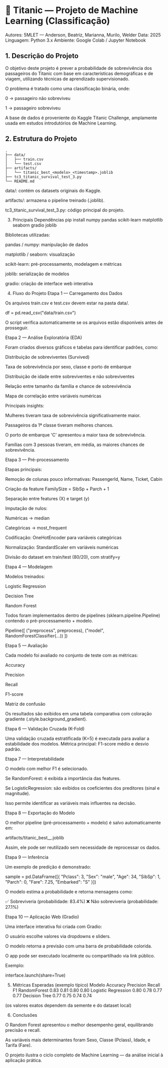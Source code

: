 # 🚢 Titanic — Projeto de Machine Learning (Classificação)

Autores: 5MLET — Anderson, Beatriz, Marianna, Murilo, Welder
Data: 2025
Linguagem: Python 3.x
Ambiente: Google Colab / Jupyter Notebook

## 1. Descrição do Projeto

O objetivo deste projeto é prever a probabilidade de sobrevivência dos passageiros do Titanic com base em características demográficas e de viagem, utilizando técnicas de aprendizado supervisionado.

O problema é tratado como uma classificação binária, onde:

0 → passageiro não sobreviveu

1 → passageiro sobreviveu

A base de dados é proveniente do Kaggle Titanic Challenge, amplamente usada em estudos introdutórios de Machine Learning.

## 2. Estrutura do Projeto

```text
.
├── data/
│   ├── train.csv
│   └── test.csv
├── artifacts/
│   └── titanic_best_<modelo>_<timestamp>.joblib
├── tc3_titanic_survival_test_3.py
└── README.md
```
data/: contém os datasets originais do Kaggle.

artifacts/: armazena o pipeline treinado (.joblib).

tc3_titanic_survival_test_3.py: código principal do projeto.

3. Principais Dependências
pip install numpy pandas scikit-learn matplotlib seaborn gradio joblib

Bibliotecas utilizadas:

pandas / numpy: manipulação de dados

matplotlib / seaborn: visualização

scikit-learn: pré-processamento, modelagem e métricas

joblib: serialização de modelos

gradio: criação de interface web interativa

4. Fluxo do Projeto
Etapa 1 — Carregamento dos Dados

Os arquivos train.csv e test.csv devem estar na pasta data/.

df = pd.read_csv("data/train.csv")


O script verifica automaticamente se os arquivos estão disponíveis antes de prosseguir.

Etapa 2 — Análise Exploratória (EDA)

Foram criados diversos gráficos e tabelas para identificar padrões, como:

Distribuição de sobreviventes (Survived)

Taxa de sobrevivência por sexo, classe e porto de embarque

Distribuição de idade entre sobreviventes e não sobreviventes

Relação entre tamanho da família e chance de sobrevivência

Mapa de correlação entre variáveis numéricas

Principais insights:

Mulheres tiveram taxa de sobrevivência significativamente maior.

Passageiros da 1ª classe tiveram melhores chances.

O porto de embarque 'C' apresentou a maior taxa de sobrevivência.

Famílias com 3 pessoas tiveram, em média, as maiores chances de sobrevivência.

Etapa 3 — Pré-processamento

Etapas principais:

Remoção de colunas pouco informativas: PassengerId, Name, Ticket, Cabin

Criação da feature FamilySize = SibSp + Parch + 1

Separação entre features (X) e target (y)

Imputação de nulos:

Numéricas → median

Categóricas → most_frequent

Codificação: OneHotEncoder para variáveis categóricas

Normalização: StandardScaler em variáveis numéricas

Divisão do dataset em train/test (80/20), com stratify=y

Etapa 4 — Modelagem

Modelos treinados:

Logistic Regression

Decision Tree

Random Forest

Todos foram implementados dentro de pipelines (sklearn.pipeline.Pipeline) contendo o pré-processamento + modelo.

Pipeline([
    ("preprocess", preprocess),
    ("model", RandomForestClassifier(...))
])

Etapa 5 — Avaliação

Cada modelo foi avaliado no conjunto de teste com as métricas:

Accuracy

Precision

Recall

F1-score

Matriz de confusão

Os resultados são exibidos em uma tabela comparativa com coloração gradiente (.style.background_gradient).

Etapa 6 — Validação Cruzada (K-Fold)

Uma validação cruzada estratificada (K=5) é executada para avaliar a estabilidade dos modelos.
Métrica principal: F1-score médio e desvio padrão.

Etapa 7 — Interpretabilidade

O modelo com melhor F1 é selecionado.

Se RandomForest: é exibida a importância das features.

Se LogisticRegression: são exibidos os coeficientes dos preditores (sinal e magnitude).

Isso permite identificar as variáveis mais influentes na decisão.

Etapa 8 — Exportação do Modelo

O melhor pipeline (pré-processamento + modelo) é salvo automaticamente em:

artifacts/titanic_best_<Modelo>_<timestamp>.joblib


Assim, ele pode ser reutilizado sem necessidade de reprocessar os dados.

Etapa 9 — Inferência

Um exemplo de predição é demonstrado:

sample = pd.DataFrame([{
    "Pclass": 3, "Sex": "male", "Age": 34,
    "SibSp": 1, "Parch": 0, "Fare": 7.25, "Embarked": "S"
}])


O modelo estima a probabilidade e retorna mensagens como:

✅ Sobreviveria (probabilidade: 83.4%)
❌ Não sobreviveria (probabilidade: 27.1%)

Etapa 10 — Aplicação Web (Gradio)

Uma interface interativa foi criada com Gradio:

O usuário escolhe valores via dropdowns e sliders.

O modelo retorna a previsão com uma barra de probabilidade colorida.

O app pode ser executado localmente ou compartilhado via link público.

Exemplo:

interface.launch(share=True)

5. Métricas Esperadas (exemplo típico)
Modelo	Accuracy	Precision	Recall	F1
RandomForest	0.83	0.81	0.80	0.80
Logistic Regression	0.80	0.78	0.77	0.77
Decision Tree	0.77	0.75	0.74	0.74

(os valores exatos dependem da semente e do dataset local)

6. Conclusões

O Random Forest apresentou o melhor desempenho geral, equilibrando precisão e recall.

As variáveis mais determinantes foram Sexo, Classe (Pclass), Idade, e Tarifa (Fare).

O projeto ilustra o ciclo completo de Machine Learning — da análise inicial à aplicação prática.
